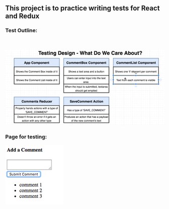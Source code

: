 ## This project is to practice writing tests for React and Redux

### Test Outline:
<br /><br />
![](images/test_outline.png)


### Page for testing:
![](images/test_page.png)
